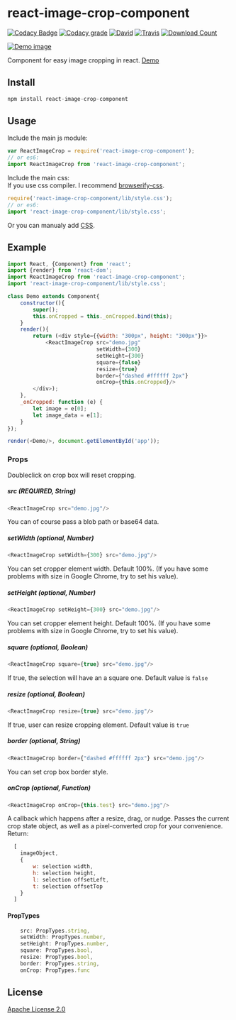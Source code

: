 # react-image-crop-component

[![Codacy Badge](https://api.codacy.com/project/badge/Grade/a4ead017db524403b11874989034dd2f)](https://www.codacy.com/app/exelban/react-image-crop-component?utm_source=github.com&utm_medium=referral&utm_content=exelban/react-image-crop-component&utm_campaign=badger)
[![Codacy grade](https://img.shields.io/codacy/grade/a4ead017db524403b11874989034dd2f.svg?style=flat-square)](https://www.codacy.com/app/exelban/react-image-crop-component)
[![David](https://img.shields.io/david/exelban/react-image-crop-component.svg?style=flat-square)](https://david-dm.org/exelban/react-image-crop-component)
[![Travis](https://img.shields.io/travis/exelban/react-image-crop-component.svg?style=flat-square)](https://travis-ci.org/exelban/react-image-crop-component)
[![Download Count](https://img.shields.io/npm/dm/react-image-crop-component.svg?style=flat-square)](http://www.npmjs.com/package/react-image-crop-component)


[![Demo image](https://s3.eu-central-1.amazonaws.com/serhiy/Github_repo/react-image-crop-component-2.gif)](https://exelban.github.io/react-image-crop-component)

Component for easy image cropping in react. [Demo](https://exelban.github.io/react-image-crop-component/)

## Install
```javascript
npm install react-image-crop-component
```

## Usage
Include the main js module:
```javascript
var ReactImageCrop = require('react-image-crop-component');
// or es6:
import ReactImageCrop from 'react-image-crop-component';
```

Include the main css: <br/>
If you use css compiler. I recommend [browserify-css](https://github.com/cheton/browserify-css).
```javascript
require('react-image-crop-component/lib/style.css');
// or es6:
import 'react-image-crop-component/lib/style.css';
```

Or you can manualy add [CSS](https://github.com/exelban/react-image-crop-component/blob/master/lib/style.css).


## Example
```javascript
import React, {Component} from 'react';
import {render} from 'react-dom';
import ReactImageCrop from 'react-image-crop-component';
import 'react-image-crop-component/lib/style.css';

class Demo extends Component{
    constructor(){
        super();
        this.onCropped = this._onCropped.bind(this);
    }
    render(){
        return (<div style={{width: "300px", height: "300px"}}>
            <ReactImageCrop src="demo.jpg"
                            setWidth={300} 
                            setHeight={300} 
                            square={false} 
                            resize={true}
                            border={"dashed #ffffff 2px"}
                            onCrop={this.onCropped}/>
        </div>);
    },
    _onCropped: function (e) {
        let image = e[0];
        let image_data = e[1];
    }
});

render(<Demo/>, document.getElementById('app'));
```

### Props
Doubleclick on crop box will reset cropping.

##### src (REQUIRED, String)
```javascript
<ReactImageCrop src="demo.jpg"/>
```
You can of course pass a blob path or base64 data.

##### setWidth (optional, Number)
```javascript
<ReactImageCrop setWidth={300} src="demo.jpg"/>
```
You can set cropper element width. Default 100%. (If you have some problems with size in Google Chrome, try to set his value).

##### setHeight (optional, Number)
```javascript
<ReactImageCrop setHeight={300} src="demo.jpg"/>
```
You can set cropper element height. Default 100%. (If you have some problems with size in Google Chrome, try to set his value).

##### square (optional, Boolean)
```javascript
<ReactImageCrop square={true} src="demo.jpg"/>
```
If true, the selection will have an a square one. Default value is ```false```

##### resize (optional, Boolean)
```javascript
<ReactImageCrop resize={true} src="demo.jpg"/>
```
If true, user can resize cropping element. Default value is ```true```

##### border (optional, String)
```javascript
<ReactImageCrop border={"dashed #ffffff 2px"} src="demo.jpg"/>
```
You can set crop box border style.

##### onCrop (optional, Function)
```javascript
<ReactImageCrop onCrop={this.test} src="demo.jpg"/>
```
A callback which happens after a resize, drag, or nudge. Passes the current crop state object, as well as a pixel-converted crop for your convenience.
Return:
```javascript
  [ 
    imageObject,
    {
        w: selection width,
        h: selection height,
        l: selection offsetLeft,
        t: selection offsetTop
    }
  ]
```

#### PropTypes
```javascript
    src: PropTypes.string,
    setWidth: PropTypes.number,
    setHeight: PropTypes.number,
    square: PropTypes.bool,
    resize: PropTypes.bool,
    border: PropTypes.string,
    onCrop: PropTypes.func
```

## License
[Apache License 2.0](https://github.com/exelban/react-image-crop-component/blob/master/LICENSE)
